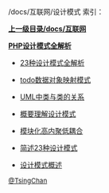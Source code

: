 /docs/互联网/设计模式 索引：


**[上一级目录/docs/互联网](/docs/互联网/index.md)**

**[PHP设计模式全解析](/docs/互联网/设计模式/PHP设计模式全解析/index.md)**

- [23种设计模式全解析](/docs/互联网/设计模式/23种设计模式全解析.md)

- [todo数据对象映射模式](/docs/互联网/设计模式/todo数据对象映射模式.md)

- [UML中类与类的关系](/docs/互联网/设计模式/UML中类与类的关系.md)

- [概要理解设计模式](/docs/互联网/设计模式/概要理解设计模式.md)

- [模块化高内聚低耦合](/docs/互联网/设计模式/模块化高内聚低耦合.md)

- [简述23种设计模式](/docs/互联网/设计模式/简述23种设计模式.md)

- [设计模式概述](/docs/互联网/设计模式/设计模式概述.md)


<font size=2 color='grey'> [@TsingChan](http://www.9ong.com/) </font>